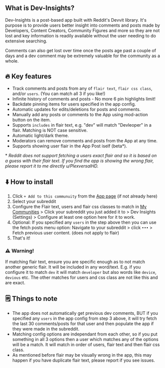 ## What is Dev-Insights?

Dev-Insights is a post-based app built with Reddit's Devvit library. It's purpose is to provide users better insight into comments and posts made by Developers, Content Creators, Community Figures and more so they are not lost and key information is readily available without the user needing to do extensive searching. 

Comments can also get lost over time once the posts age past a couple of days and a dev comment may be extremely valuable for the community as a whole.

## 🔥 Key features

* Track comments and posts from any of `flair text`, `flair css class`, and/or `users`. (You can match all 3 if you like!)
* Infinite history of comments and posts - No more 6 pin highlights limit!
* Backdate pinning items for users specified in the app config.
* Automatic updates for edits/deletions for posts and comments.
* Manually add any posts or comments to the App using mod-action button on the item.
* Supports `includes` in flair text, e.g. "dev" will match "Devleoper" in a flair. Matching is NOT case sensitive.
* Automatic light/dark theme.
* Moderators can remove comments and posts from the App at any time.
* Supports showing user flair in the App Post iself (beta*).

\* *Reddit does not support fetching a users exact flair and so it is based on a guess with their flair text. If you find the app is showing the wrong flair, please report it to me directly u/PlexversalHD.*

## ⬇️ How to install

1. Click `+ Add to this communuity` from the [App page](https://developers.reddit.com/apps/dev-insights) (if not already here)
2. Select your subreddit
3. Configure the Flair text, users and flair css classes to match in [My Communities](https://developers.reddit.com/my/communities) > Click your subreddit you just added it to > Dev Insights (Settings) > Configure at least one option here for it to work.
4. Optional: If you specified any `users` in the step above then you can use the fetch posts menu option: Navigate to your subreddit > click `•••` > Fetch previous user content. (does not apply to flair)
5. That's it!

### ⚠️ Warning!

If matching flair text, ensure you are specific enough as to not match another generic flair. It will be included in any word/text. E.g. if you configure it to match `dev` it will match `developer` but also words like `device`, `devious` etc. The other matches for users and css class are not like this and are exact.

## 🗒️ Things to note

* The app does not automatically get previous dev comments, BUT if you specified any `users` in the app config from step 3 above, it will try fetch the last 30 comments/posts for that user and then populate the app if they were made in the subreddit.
* Matching config options are independant from each other, so if you put something in all 3 options then a user which matches any of the options will be a match. It will match in order of users, flair text and then flair css class.
* As mentioned before flair may be visually wrong in the app, this may happen if you have duplicate flair text, please report if you see issues.
